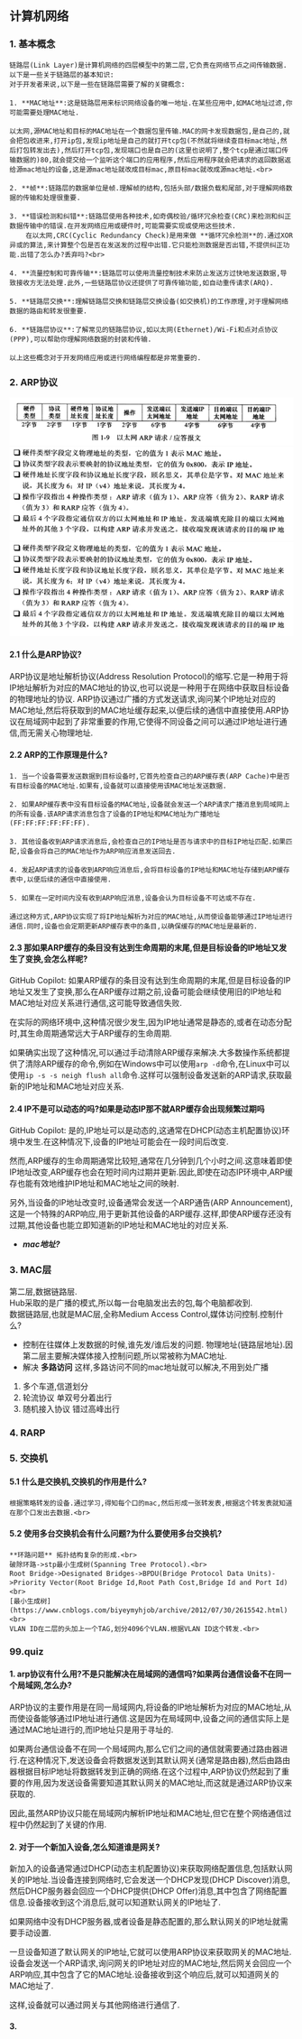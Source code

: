 ## 计算机网络

### 1. 基本概念

    链路层(Link Layer)是计算机网络的四层模型中的第二层,它负责在网络节点之间传输数据.以下是一些关于链路层的基本知识:
    对于开发者来说,以下是一些在链路层需要了解的关键概念:

    1. **MAC地址**:这是链路层用来标识网络设备的唯一地址.在某些应用中,如MAC地址过滤,你可能需要处理MAC地址.

    以太网,源MAC地址和目标的MAC地址在一个数据包里传输.MAC的网卡发现数据包,是自己的,就会把包收进来,打开ip包,发现ip地址是自己的就打开tcp包(不然就将继续查目标mac地址,然后打包转发出去),然后打开tcp包,发现端口也是自己的(这里也说明了,整个tcp是通过端口传输数据的)80,就会提交给一个监听这个端口的应用程序,然后应用程序就会把请求的返回数据返给源mac地址的设备,这是源mac地址就改成目标mac,原目标mac就改成源mac地址.<br>

    2. **帧**:链路层的数据单位是帧.理解帧的结构,包括头部/数据负载和尾部,对于理解网络数据的传输和处理很重要.

    3. **错误检测和纠错**:链路层使用各种技术,如奇偶校验/循环冗余检查(CRC)来检测和纠正数据传输中的错误.在开发网络应用或硬件时,可能需要实现或使用这些技术.
        在以太网,CRC(Cyclic Redundancy Check)是用来做 **循环冗余检测**的.通过XOR异或的算法,来计算整个包是否在发送发的过程中出错.它只能检测数据是否出错,不提供纠正功能.出错了怎么办?丢弃吗?<br>

    4. **流量控制和可靠传输**:链路层可以使用流量控制技术来防止发送方过快地发送数据,导致接收方无法处理.此外,一些链路层协议还提供了可靠传输功能,如自动重传请求(ARQ).

    5. **链路层交换**:理解链路层交换和链路层交换设备(如交换机)的工作原理,对于理解网络数据的路由和转发很重要.

    6. **链路层协议**:了解常见的链路层协议,如以太网(Ethernet)/Wi-Fi和点对点协议(PPP),可以帮助你理解网络数据的封装和传输.

    以上这些概念对于开发网络应用或进行网络编程都是非常重要的.

### 2. ARP协议
![alt text](_imgs/image-3.png)
![alt text](_imgs/image-4.png)
![alt text](_imgs/image-5.png)

#### 2.1 什么是ARP协议?

ARP协议是地址解析协议(Address Resolution Protocol)的缩写.它是一种用于将IP地址解析为对应的MAC地址的协议,也可以说是一种用于在网络中获取目标设备的物理地址的协议.
ARP协议通过广播的方式发送请求,询问某个IP地址对应的MAC地址,然后将获取到的MAC地址缓存起来,以便后续的通信中直接使用.ARP协议在局域网中起到了非常重要的作用,它使得不同设备之间可以通过IP地址进行通信,而无需关心物理地址.

#### 2.2 ARP的工作原理是什么?

    1. 当一个设备需要发送数据到目标设备时,它首先检查自己的ARP缓存表(ARP Cache)中是否有目标设备的MAC地址.如果有,设备就可以直接使用该MAC地址发送数据.

    2. 如果ARP缓存表中没有目标设备的MAC地址,设备就会发送一个ARP请求广播消息到局域网上的所有设备.该ARP请求消息包含了设备的IP地址和MAC地址为广播地址(FF:FF:FF:FF:FF:FF).

    3. 其他设备收到ARP请求消息后,会检查自己的IP地址是否与请求中的目标IP地址匹配.如果匹配,设备会将自己的MAC地址作为ARP响应消息发送回去.

    4. 发起ARP请求的设备收到ARP响应消息后,会将目标设备的IP地址和MAC地址存储到ARP缓存表中,以便后续的通信中直接使用.

    5. 如果在一定时间内没有收到ARP响应消息,设备会认为目标设备不可达或不存在.

    通过这种方式,ARP协议实现了将IP地址解析为对应的MAC地址,从而使设备能够通过IP地址进行通信.同时,设备也会定期更新ARP缓存表中的条目,以确保缓存的MAC地址是最新的.

#### 2.3 那如果ARP缓存的条目没有达到生命周期的末尾,但是目标设备的IP地址又发生了变换,会怎么样呢?
GitHub Copilot: 如果ARP缓存的条目没有达到生命周期的末尾,但是目标设备的IP地址又发生了变换,那么在ARP缓存过期之前,设备可能会继续使用旧的IP地址和MAC地址对应关系进行通信,这可能导致通信失败.

在实际的网络环境中,这种情况很少发生,因为IP地址通常是静态的,或者在动态分配时,其生命周期通常远大于ARP缓存的生命周期.

如果确实出现了这种情况,可以通过手动清除ARP缓存来解决.大多数操作系统都提供了清除ARP缓存的命令,例如在Windows中可以使用`arp -d`命令,在Linux中可以使用`ip -s -s neigh flush all`命令.这样可以强制设备发送新的ARP请求,获取最新的IP地址和MAC地址对应关系.

#### 2.4 IP不是可以动态的吗?如果是动态IP那不就ARP缓存会出现频繁过期吗
GitHub Copilot: 是的,IP地址可以是动态的,这通常在DHCP(动态主机配置协议)环境中发生.在这种情况下,设备的IP地址可能会在一段时间后改变.

然而,ARP缓存的生命周期通常比较短,通常在几分钟到几个小时之间.这意味着即使IP地址改变,ARP缓存也会在短时间内过期并更新.因此,即使在动态IP环境中,ARP缓存也能有效地维护IP地址和MAC地址之间的映射.

另外,当设备的IP地址改变时,设备通常会发送一个ARP通告(ARP Announcement),这是一个特殊的ARP响应,用于更新其他设备的ARP缓存.这样,即使ARP缓存还没有过期,其他设备也能立即知道新的IP地址和MAC地址的对应关系.

- ***mac地址?***

### 3. MAC层

第二层,数据链路层.<br>
Hub采取的是广播的模式,所以每一台电脑发出去的包,每个电脑都收到.<br>
数据链路层,也就是MAC层,全称Medium Access Control,媒体访问控制.控制什么?
* 控制在往媒体上发数据的时候,谁先发/谁后发的问题.
物理地址(链路层地址).因第二层主要解决媒体接入控制问题,所以常被称为MAC地址.<br>
* 解决 **多路访问** 这样,多路访问不同的mac地址就可以解决,不用到处广播
1. 多个车道,信道划分
2. 轮流协议 单双号分着出行
3. 随机接入协议 错过高峰出行


### 4. RARP
### 5. 交换机
#### 5.1 什么是交换机,交换机的作用是什么?
    根据策略转发的设备.通过学习,得知每个口的mac,然后形成一张转发表,根据这个转发表就知道在那个口发出去数据.<br>

#### 5.2 使用多台交换机会有什么问题?为什么要使用多台交换机?
    **环路问题** 拓扑结构复杂的形成.<br>
    破除环路->stp最小生成树(Spanning Tree Protocol).<br>
    Root Bridge->Designated Bridges->BPDU(Bridge Protocol Data Units)->Priority Vector(Root Bridge Id,Root Path Cost,Bridge Id and Port Id)<br>
    [最小生成树](https://www.cnblogs.com/biyeymyhjob/archive/2012/07/30/2615542.html)<br>
    VLAN ID在二层的头加上一个TAG,划分4096个VLAN.根据VLAN ID这个转发.<br>

### 99.quiz
#### 1. arp协议有什么用?不是只能解决在局域网的通信吗?如果两台通信设备不在同一个局域网,怎么办?
ARP协议的主要作用是在同一局域网内,将设备的IP地址解析为对应的MAC地址,从而使设备能够通过IP地址进行通信.这是因为在局域网中,设备之间的通信实际上是通过MAC地址进行的,而IP地址只是用于寻址的.

如果两台通信设备不在同一个局域网内,那么它们之间的通信就需要通过路由器进行.在这种情况下,发送设备会将数据发送到其默认网关(通常是路由器),然后由路由器根据目标IP地址将数据转发到正确的网络.在这个过程中,ARP协议仍然起到了重要的作用,因为发送设备需要知道其默认网关的MAC地址,而这就是通过ARP协议来获取的.

因此,虽然ARP协议只能在局域网内解析IP地址和MAC地址,但它在整个网络通信过程中仍然起到了关键的作用.

#### 2. 对于一个新加入设备,怎么知道谁是网关?
新加入的设备通常通过DHCP(动态主机配置协议)来获取网络配置信息,包括默认网关的IP地址.当设备连接到网络时,它会发送一个DHCP发现(DHCP Discover)消息,然后DHCP服务器会回应一个DHCP提供(DHCP Offer)消息,其中包含了网络配置信息.设备接收到这个消息后,就可以知道默认网关的IP地址了.

如果网络中没有DHCP服务器,或者设备是静态配置的,那么默认网关的IP地址就需要手动设置.

一旦设备知道了默认网关的IP地址,它就可以使用ARP协议来获取网关的MAC地址.设备会发送一个ARP请求,询问网关的IP地址对应的MAC地址,然后网关会回应一个ARP响应,其中包含了它的MAC地址.设备接收到这个响应后,就可以知道网关的MAC地址了.

这样,设备就可以通过网关与其他网络进行通信了.

#### 3. 